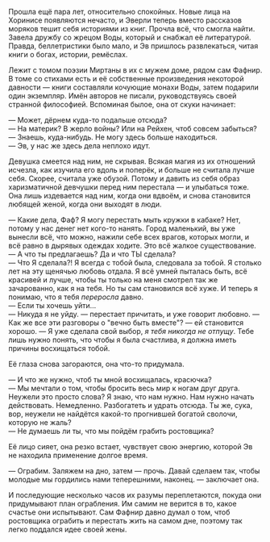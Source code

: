 Прошла ещё пара лет, относительно спокойных. Новые лица на Хоринисе появляются нечасто, и Эверли теперь вместо рассказов моряков тешит себя историями из книг. Прочла всё, что смогла найти. Завела дружбу со жрецом Воды, который и снабжал её литературой. Правда, беллетристики было мало, и Эв пришлось развлекаться, читая книги о богах, истории, ремёслах.

Лежит с томом поэзии Миртаны в их с мужем доме, рядом сам Фафнир. В томе со стихами есть и её собственные произведения некоторой давности — книги составляли кочующие монахи Воды, затем подарили один экземпляр. Имён авторов не писали, руководствуясь своей странной философией. Вспоминая былое, она от скуки начинает:

— Может, дёрнем куда-то подальше отсюда?  
— На материк? В жерло войны? Или на Рейхен, чтоб совсем забыться?  
— Знаешь, куда-нибудь. Не могу здесь больше находиться.  
— Эв, у нас же здесь дела неплохо идут.

Девушка смеется над ним, не скрывая. Всякая магия из их отношений исчезла, как изучила его вдоль и поперёк, и больше не считала лучше себя. Скорее, считала уже обузой. Потому и давить из себя образ харизматичной девчушки перед ним перестала — и улыбаться тоже. Она лишь издевается над ним, когда они вдвоём, и снова становится любящей женой, когда они выходят в люди.

— Какие дела, Фаф? Я могу перестать мыть кружки в кабаке? Нет, потому у нас денег нет кого-то нанять. Город маленький, вы уже вынесли всё, что можно, нажили себе всех врагов, которых могли, и всё равно в дырявых одеждах ходите. Это всё жалкое существование.  
— А что ты предлагаешь? Да и что ТЫ сделала?  
— Что Я сделала?! Я всегда с тобой была, следовала за тобой. Я столько лет на эту щенячью любовь отдала. Я всё умней пыталась быть, всё красивей и лучше, чтобы ты только на меня смотрел так же зачарованно, как я на тебя. Но ты сам становился всё хуже. И теперь я понимаю, что я тебя _переросла_ давно.  
— Если ты хочешь уйти...  
— Никуда я не уйду. — перестает причитать, и уже говорит любовно. — Как же все эти разговоры о "вечно быть вместе"? — ей становится хорошо. — Я уже сделала свой выбор, _я тебя никогда не отпущу_. Тебе лишь нужно понять, что чтобы я была счастлива, я должна иметь причины восхищаться тобой.

Её глаза снова загораются, она что-то придумала.

— И что же нужно, чтоб ты мной восхищалась, красючка?  
— Мы мечтали о том, чтобы бросить весь мир к ногам друг друга. Неужели это просто слова? Я знаю, что нам нужно. Нам нужно начать действовать. Немедленно. Разбогатеть и удрать отсюда. Ты же, сука, вор, неужели не найдётся какой-то прогнившей богатой сволочи, которую не жаль?  
— Не думаешь ли ты, что мы пойдём грабить ростовщика?

Её лицо сияет, она резко встает, чувствует свою энергию, которой Эв не находила применение долгое время.

— Ограбим. Заляжем на дно, затем — прочь. Давай сделаем так, чтобы молодые мы гордились нами теперешними, наконец. — заключает она.

И последующие несколько часов их разумы переплетаются, покуда они придумывают план ограбления. Им самим не верится в то, какое счастье они испытывают. Сам Фафнир давно думал о том, чтоб ростовщика ограбить и перестать жить на самом дне, поэтому так легко поддался идее своей жены.
